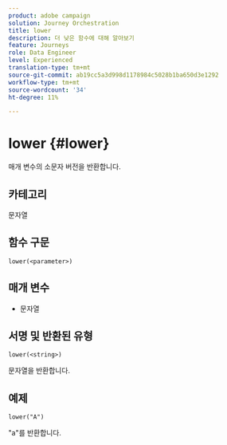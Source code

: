 ```yaml
---
product: adobe campaign
solution: Journey Orchestration
title: lower
description: 더 낮은 함수에 대해 알아보기
feature: Journeys
role: Data Engineer
level: Experienced
translation-type: tm+mt
source-git-commit: ab19cc5a3d998d1178984c5028b1ba650d3e1292
workflow-type: tm+mt
source-wordcount: '34'
ht-degree: 11%

---
```



# lower {#lower}

매개 변수의 소문자 버전을 반환합니다.

## 카테고리

문자열

## 함수 구문

`lower(<parameter>)`

## 매개 변수

* 문자열

## 서명 및 반환된 유형

`lower(<string>)`

문자열을 반환합니다.

## 예제

`lower("A")`

&quot;a&quot;를 반환합니다.
